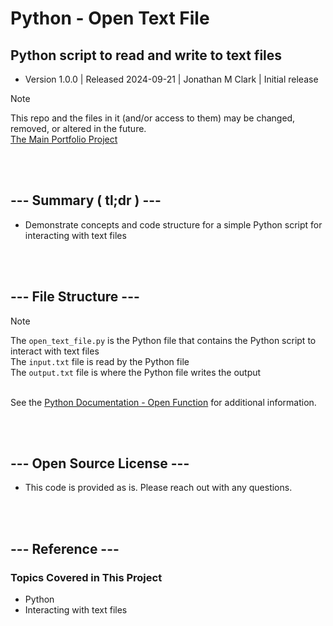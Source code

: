 # Python - Open Text File

## Python script to read and write to text files
- Version 1.0.0 | Released 2024-09-21 | Jonathan M Clark | Initial release


> [!NOTE]
> This repo and the files in it (and/or access to them) may be changed, removed, or altered in the future.
> <br>[The Main Portfolio Project](https://jonathanmclark.com/workspace)



<br><br>
## --- Summary ( tl;dr ) ---
- Demonstrate concepts and code structure for a simple Python script for interacting with text files




<br><br>
## --- File Structure ---
> [!NOTE]
> The ```open_text_file.py``` is the Python file that contains the Python script to interact with text files
> <br>The ```input.txt``` file is read by the Python file
> <br>The ```output.txt``` file is where the Python file writes the output

<br>See the [Python Documentation - Open Function](https://docs.python.org/3/library/functions.html#open) for additional information.



<br><br>
## --- Open Source License ---
- This code is provided as is. Please reach out with any questions.



<br><br>
## --- Reference ---
### Topics Covered in This Project
- Python
- Interacting with text files


